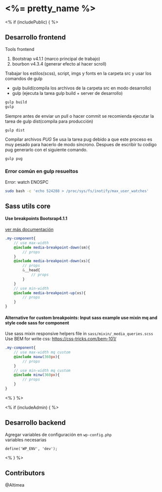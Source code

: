 
# <%= pretty_name %>

<% if (includePublic) { %>

## Desarrollo frontend

Tools frontend

1. Bootstrap v4.1.1 (marco principal de trabajo)
2. bourbon v4.3.4 (generar efecto al hacer scroll)

Trabajar los estilos(scss), script, imgs y fonts en la carpeta src y usar los comandos de gulp
* gulp build(compila los archivos de la carpeta src en modo desarrollo)
* gulp (ejecuta la tarea gulp build + server de desarrollo)

```sh
gulp build
gulp

```

Siempre antes de enviar un pull o hacer commit se recomienda ejecutar la tarea de gulp dist(compila para producción)

```sh
gulp dist

```

Compilar archivos *PUG*
Se usa la tarea pug debido a que este proceso es muy pesado para hacerlo de modo síncrono.
Despues de escribir tu codigo pug generarlo con el siguiente comando.

```sh
gulp pug

```

### Error común en gulp resueltos

Error: watch ENOSPC

```sh
sudo bash -c 'echo 524288 > /proc/sys/fs/inotify/max_user_watches'
```


## Sass utils core

#### Use breakpoints Bootsrap4.1.1
[ver más documentación](https://getbootstrap.com/docs/4.1/layout/overview/#responsive-breakpoints)

```scss
.my-component{
    // use max-width
    @include media-breakpoint-down(sm){
        // props
    }
    @include media-breakpoint-down(xs){
        // props
        &__head{
            // props
        }
    }
    // use min-width
    @include media-breakpoint-up(xs){
        // props
    }
}
```

#### Alternative for custom breakpoints: Input sass example use mixin mq and style code sass for component

Use sass mixin responsive helpers file in `sass/mixin/_media_queries.scss`
Use BEM for write css: https://css-tricks.com/bem-101/

```scss
.my-component{
    // use max-width mq custom
    @include maxw(360px){
        // props
    }
    // use min-width mq custom
    @include minw(360px){
        // props
    }
}
```

<% } %>

<% if (includeAdmin) { %>

## Desarrollo backend
Agregar variables de configuración en `wp-config.php`  
variables necesarias

	define('WP_ENV', 'dev');
	
<% } %>

## Contributors
@Altimea
